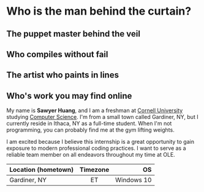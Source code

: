 # Who is the man behind the curtain?

## The puppet master behind the veil
## Who compiles without fail
## The artist who paints in lines
## Who's work you may find online

My name is **Sawyer Huang**, and I am a freshman at [Cornell University](https://www.cornell.edu/) studying [Computer Science](https://www.cs.cornell.edu/).
I'm from a small town called Gardiner, NY, but I currently reside in Ithaca, NY as a full-time student.
When I'm not programming, you can probably find me at the gym lifting weights.

I am excited because I believe this internship is a great opportunity to gain exposure to modern professional coding practices.
I want to serve as a reliable team member on all endeavors throughout my time at OLE.

Location (hometown)      | Timezone      | OS  
:------------- |:-------------:| -----:
Gardiner, NY  | ET            | Windows 10

